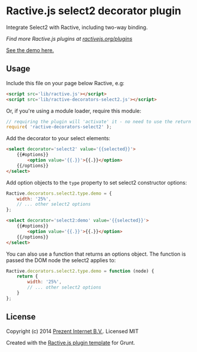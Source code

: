 Ractive.js select2 decorator plugin
======================================================

Integrate Select2 with Ractive, including two-way binding.

*Find more Ractive.js plugins at [ractivejs.org/plugins](http://docs.ractivejs.org/latest/plugins)*

[See the demo here.](http://prezent.github.io/ractive-decorators-select2/)

Usage
-----

Include this file on your page below Ractive, e.g:

```html
<script src='lib/ractive.js'></script>
<script src='lib/ractive-decorators-select2.js'></script>
```

Or, if you're using a module loader, require this module:

```js
// requiring the plugin will 'activate' it - no need to use the return value
require( 'ractive-decorators-select2' );
```

Add the decorator to your select elements:

```html
<select decorator='select2' value='{{selected}}'>
    {{#options}}
        <option value='{{.}}'>{{.}}</option>
    {{/options}}
</select>
```

Add option objects to the `type` property to set select2 constructor options:

```js
Ractive.decorators.select2.type.demo = {
    width: '25%',
    // ... other select2 options
};
```

```html
<select decorator='select2:demo' value='{{selected}}'>
    {{#options}}
        <option value='{{.}}'>{{.}}</option>
    {{/options}}
</select>
```

You can also use a function that returns an options object. The function is passed the DOM node the select2 applies to:

```js
Ractive.decorators.select2.type.demo = function (node) {
    return {
        width: '25%',
        // ... other select2 options
    }
};
```

License
-------

Copyright (c) 2014 [Prezent Internet B.V.](http://www.prezent.nl). Licensed MIT

Created with the [Ractive.js plugin template](https://github.com/ractivejs/plugin-template) for Grunt.
